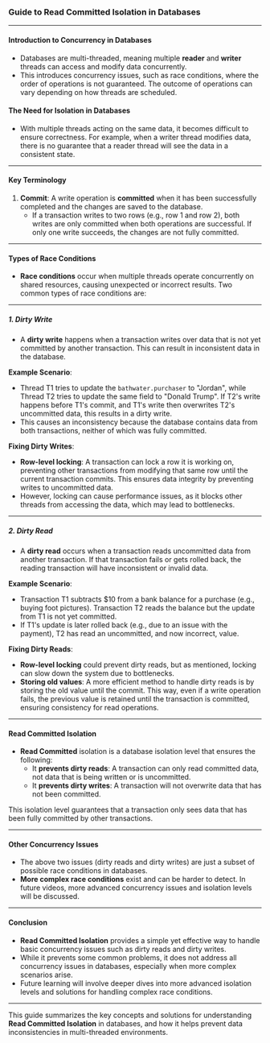 ### Guide to **Read Committed Isolation** in Databases

---

#### **Introduction to Concurrency in Databases**
- Databases are multi-threaded, meaning multiple **reader** and **writer** threads can access and modify data concurrently.
- This introduces concurrency issues, such as race conditions, where the order of operations is not guaranteed. The outcome of operations can vary depending on how threads are scheduled.

#### **The Need for Isolation in Databases**
- With multiple threads acting on the same data, it becomes difficult to ensure correctness. For example, when a writer thread modifies data, there is no guarantee that a reader thread will see the data in a consistent state.
  
---

#### **Key Terminology**
1. **Commit**: A write operation is **committed** when it has been successfully completed and the changes are saved to the database.
   - If a transaction writes to two rows (e.g., row 1 and row 2), both writes are only committed when both operations are successful. If only one write succeeds, the changes are not fully committed.

---

#### **Types of Race Conditions**
- **Race conditions** occur when multiple threads operate concurrently on shared resources, causing unexpected or incorrect results. Two common types of race conditions are:

---

##### **1. Dirty Write**
- A **dirty write** happens when a transaction writes over data that is not yet committed by another transaction. This can result in inconsistent data in the database.
  
**Example Scenario**:
- Thread T1 tries to update the `bathwater.purchaser` to "Jordan", while Thread T2 tries to update the same field to "Donald Trump". If T2's write happens before T1's commit, and T1's write then overwrites T2's uncommitted data, this results in a dirty write.
- This causes an inconsistency because the database contains data from both transactions, neither of which was fully committed.

**Fixing Dirty Writes**:
- **Row-level locking**: A transaction can lock a row it is working on, preventing other transactions from modifying that same row until the current transaction commits. This ensures data integrity by preventing writes to uncommitted data.
- However, locking can cause performance issues, as it blocks other threads from accessing the data, which may lead to bottlenecks.

---

##### **2. Dirty Read**
- A **dirty read** occurs when a transaction reads uncommitted data from another transaction. If that transaction fails or gets rolled back, the reading transaction will have inconsistent or invalid data.
  
**Example Scenario**:
- Transaction T1 subtracts $10 from a bank balance for a purchase (e.g., buying foot pictures). Transaction T2 reads the balance but the update from T1 is not yet committed.
- If T1's update is later rolled back (e.g., due to an issue with the payment), T2 has read an uncommitted, and now incorrect, value.

**Fixing Dirty Reads**:
- **Row-level locking** could prevent dirty reads, but as mentioned, locking can slow down the system due to bottlenecks.
- **Storing old values**: A more efficient method to handle dirty reads is by storing the old value until the commit. This way, even if a write operation fails, the previous value is retained until the transaction is committed, ensuring consistency for read operations.

---

#### **Read Committed Isolation**
- **Read Committed** isolation is a database isolation level that ensures the following:
  - It **prevents dirty reads**: A transaction can only read committed data, not data that is being written or is uncommitted.
  - It **prevents dirty writes**: A transaction will not overwrite data that has not been committed.

This isolation level guarantees that a transaction only sees data that has been fully committed by other transactions.

---

#### **Other Concurrency Issues**
- The above two issues (dirty reads and dirty writes) are just a subset of possible race conditions in databases.
- **More complex race conditions** exist and can be harder to detect. In future videos, more advanced concurrency issues and isolation levels will be discussed.

---

#### **Conclusion**
- **Read Committed Isolation** provides a simple yet effective way to handle basic concurrency issues such as dirty reads and dirty writes.
- While it prevents some common problems, it does not address all concurrency issues in databases, especially when more complex scenarios arise. 
- Future learning will involve deeper dives into more advanced isolation levels and solutions for handling complex race conditions.

---

This guide summarizes the key concepts and solutions for understanding **Read Committed Isolation** in databases, and how it helps prevent data inconsistencies in multi-threaded environments.